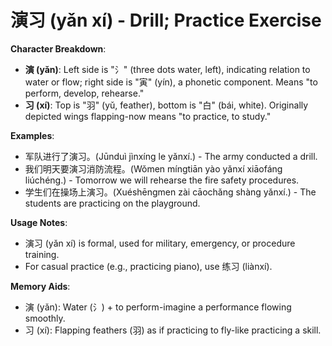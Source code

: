 # **演习 (yǎn xí) - Drill; Practice Exercise**

**Character Breakdown**:  
- **演 (yǎn)**: Left side is "氵" (three dots water, left), indicating relation to water or flow; right side is "寅" (yín), a phonetic component. Means "to perform, develop, rehearse."  
- **习 (xí)**: Top is "羽" (yǔ, feather), bottom is "白" (bái, white). Originally depicted wings flapping-now means "to practice, to study."

**Examples**:  
- 军队进行了演习。(Jūnduì jìnxíng le yǎnxí.) - The army conducted a drill.  
- 我们明天要演习消防流程。(Wǒmen míngtiān yào yǎnxí xiāofáng liúchéng.) - Tomorrow we will rehearse the fire safety procedures.  
- 学生们在操场上演习。(Xuéshēngmen zài cāochǎng shàng yǎnxí.) - The students are practicing on the playground.

**Usage Notes**:  
- 演习 (yǎn xí) is formal, used for military, emergency, or procedure training.  
- For casual practice (e.g., practicing piano), use 练习 (liànxí).

**Memory Aids**:  
- 演 (yǎn): Water (氵) + to perform-imagine a performance flowing smoothly.  
- 习 (xí): Flapping feathers (羽) as if practicing to fly-like practicing a skill.